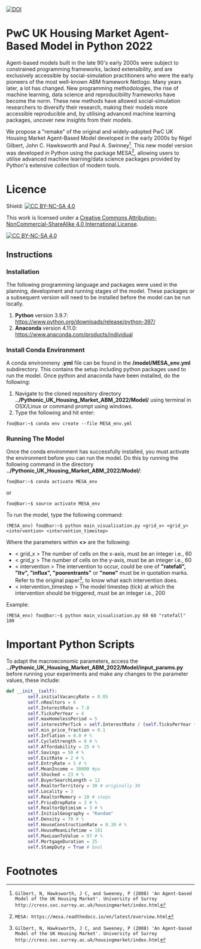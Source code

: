 [![DOI](https://zenodo.org/badge/470177027.svg)](https://zenodo.org/badge/latestdoi/470177027)


# PwC UK Housing Market Agent-Based Model in Python 2022
Agent-based models built in the late 90's early 2000s were subject to constrained programming frameworks, lacked extensibility, and are exclusively accessible by social-simulation practitioners who were the early pioneers of the most well-known ABM framework Netlogo. Many years later, a lot has changed. New programming methodologies, the rise of machine learning, data science and reproducibility frameworks have become the norm. These new methods have allowed social-simulation researchers to diversify their research, making their models more accessible reproducible and, by utilising advanced machine learning packages, uncover new insights from their models.

We propose a "remake" of the original and widely-adopted PwC UK Housing Market Agent-Based Model developed in the early 2000s by Nigel Gilbert, John C. Hawksworth and Paul A. Swinney[^1]. This new model version was developed in Python using the package MESA[^2], allowing users to utilise advanced machine learning/data science packages provided by Python's extensive collection of modern tools.

# Licence
Shield: [![CC BY-NC-SA 4.0][cc-by-nc-sa-shield]][cc-by-nc-sa]

This work is licensed under a
[Creative Commons Attribution-NonCommercial-ShareAlike 4.0 International License][cc-by-nc-sa].

[![CC BY-NC-SA 4.0][cc-by-nc-sa-image]][cc-by-nc-sa]

[cc-by-nc-sa]: http://creativecommons.org/licenses/by-nc-sa/4.0/
[cc-by-nc-sa-image]: https://licensebuttons.net/l/by-nc-sa/4.0/88x31.png
[cc-by-nc-sa-shield]: https://img.shields.io/badge/License-CC%20BY--NC--SA%204.0-lightgrey.svg


## Instructions


### Installation
The following programming language and packages were used in the planning, development and running  stages of the model. These packages or a subsequent version will need to be installed before the model can be run locally.


1. **Python** version 3.9.7: https://www.python.org/downloads/release/python-397/
2. **Anaconda** version 4.11.0: https://www.anaconda.com/products/individual


### Install Conda Environment
A conda environmeny **.yml** file can be found in the **/model/MESA_env.yml** subdirectory. This contains the setup including python packages used to run the model. Once python and anaconda have been installed, do the following:


1. Navigate to the cloned repository directory **../Pythonic_UK_Housing_Market_ABM_2022/Model/** using terminal in OSX/Linux or command prompt using windows.
2. Type the following and hit enter:
```console
foo@bar:~$ conda env create --file MESA_env.yml
```


### Running The Model
Once the conda environment has successfully installed, you must activate the environment before you can run the model. Do this by running the following command in the directory **../Pythonic_UK_Housing_Market_ABM_2022/Model/**:
```console
foo@bar:~$ conda activate MESA_env
```


or


```console
foo@bar:~$ source activate MESA_env
```


To run the model, type the following command:
```console
(MESA_env) foo@bar:~$ python main_visualisation.py <grid_x> <grid_y> <intervention> <intervention_timestep>
```


Where the parameters within **<>** are the following:
- < grid_x >  The number of cells on the x-axis, must be an integer i.e., 60
- < grid_y >  The number of cells on the y-axis, must be an integer i.e., 60
- < intervention >  The intervention to occur, could be one of **"ratefall", "ltv", "influx", "poorentrants"** or **"none"** must be in quotation marks. Refer to the original paper[^1], to know what each intervention does.
- < intervention_timestep >  The model timestep (tick) at which the intervention should be triggered, must be an integer i.e., 200


Example:
```console
(MESA_env) foo@bar:~$ python main_visualisation.py 60 60 "ratefall" 100
```


# Important Python Scripts
To adapt the macroeconomic parameters, access the **../Pythonic_UK_Housing_Market_ABM_2022/Model/input_params.py** before running your experiments and make any changes to the parameter values, these include:
```python
def __init__(self):
        self.initialVacancyRate = 0.05
        self.nRealtors = 6
        self.InterestRate = 7.0
        self.TicksPerYear = 4
        self.maxHomelessPeriod = 5
        self.interestPerTick = self.InterestRate / (self.TicksPerYear * 100)
        self.min_price_fraction = 0.1
        self.Inflation = 0.0 # %
        self.CycleStrength = 0 # %
        self.Affordability = 25 # %
        self.Savings = 50 # %
        self.ExitRate = 2 # %
        self.EntryRate = 5 # %
        self.MeanIncome = 30000 #pa
        self.Shocked = 23 # %
        self.BuyerSearchLength = 12
        self.RealtorTerritory = 30 # originally 30
        self.Locality = 3
        self.RealtorMemory = 10 # steps
        self.PriceDropRate = 3 # %
        self.RealtorOptimism = 3 # %
        self.InitialGeography = "Random"
        self.Density = 70 # %
        self.HouseConstructionRate = 0.30 # %
        self.HouseMeanLifetime = 101
        self.MaxLoanToValue = 97 # %
        self.MortgageDuration = 25
        self.StampDuty = True # bool
```


# Footnotes
[^1]: ```Gilbert, N, Hawksworth, J C, and Sweeney, P (2008) 'An Agent-based Model of the UK Housing Market'. University of Surrey http://cress.soc.surrey.ac.uk/housingmarket/index.html```
[^2]: ```MESA: https://mesa.readthedocs.io/en/latest/overview.html```







